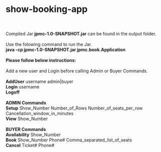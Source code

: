 # show-booking-app
 <br><br>
 Compiled Jar **jpmc-1.0-SNAPSHOT.jar** can be found in the output folder.<br><br>
 Use the folowing command to run the Jar.<br>
 **java -cp jpmc-1.0-SNAPSHOT.jar jpmc.book.Application**
<br><br>
**Please follow below instructions:**<br>
<br>
Add a new user and Login before calling Admin or Buyer Commands.
<br><br>
**AddUser** username admin|buyer<br>
**Login** username<br>
**Logoff**<br>
 <br>
**ADMIN Commands**<br>
**Setup** Show_Number Number_of_Rows Number_of_seats_per_row Cancellation_window_in_minutes<br>
**View** Show_Number<br>
<br>
**BUYER Commands**<br>
**Availability** Show_Number<br>
**Book** Show_Number Phone# Comma_separated_list_of_seats<br>
**Cancel** Ticket# Phone#<br>
